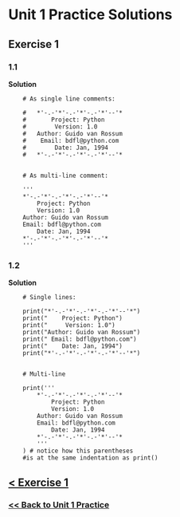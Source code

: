 # Unit 1 Practice Solutions

## Exercise 1

### 1.1

**Solution**

        # As single line comments:

        #   *'-.-'*'-.-'*'-.-'*'--'*
        #       Project: Python
        #        Version: 1.0
        #   Author: Guido van Rossum
        #    Email: bdfl@python.com
        #        Date: Jan, 1994
        #   *'-.-'*'-.-'*'-.-'*'--'*

        
        # As multi-line comment:

        '''
        *'-.-'*'-.-'*'-.-'*'--'*
            Project: Python
            Version: 1.0
        Author: Guido van Rossum
        Email: bdfl@python.com
            Date: Jan, 1994
        *'-.-'*'-.-'*'-.-'*'--'*
        '''

### 1.2

**Solution**

        # Single lines:

        print("*'-.-'*'-.-'*'-.-'*'--'*")
        print("    Project: Python")
        print("     Version: 1.0")
        print("Author: Guido van Rossum")
        print(" Email: bdfl@python.com")
        print("    Date: Jan, 1994")
        print("*'-.-'*'-.-'*'-.-'*'--'*")


        # Multi-line

        print('''
            *'-.-'*'-.-'*'-.-'*'--'*
                Project: Python
                Version: 1.0
            Author: Guido van Rossum
            Email: bdfl@python.com
                Date: Jan, 1994
            *'-.-'*'-.-'*'-.-'*'--'*
            '''
        ) # notice how this parentheses 
        #is at the same indentation as print()



## [< Exercise 1](../exercise_1.md)
### [<< Back to Unit 1 Practice](/practice/unit_1/)